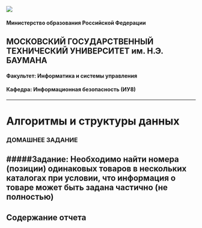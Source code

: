 ![](https://github.com/scorpy2013/Algorithms-and-Data-Structures-HW/blob/main/i.jpg)

#### Министерство образования Российской Федерации 
## МОСКОВСКИЙ ГОСУДАРСТВЕННЫЙ ТЕХНИЧЕСКИЙ УНИВЕРСИТЕТ им. Н.Э. БАУМАНА 
#### Факультет: Информатика и системы управления 
#### Кафедра: Информационная безопасность (ИУ8) 
---
# Алгоритмы и структуры данных 
### ДОМАШНЕЕ ЗАДАНИЕ  
#####Задание: Необходимо найти номера (позиции) одинаковых товаров в нескольких каталогах при условии, что информация о товаре может быть задана частично (не полностью) 
---
## Содержание отчета 

